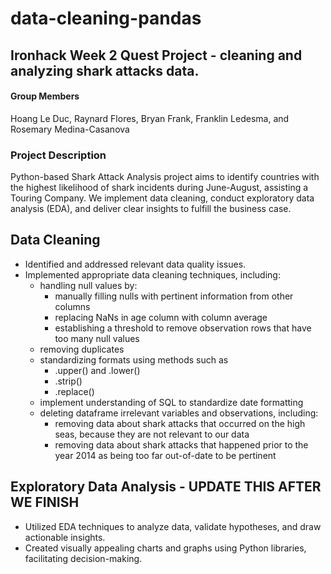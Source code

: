# data-cleaning-pandas
## Ironhack Week 2 Quest Project - cleaning and analyzing shark attacks data. 

#### Group Members
Hoang Le Duc, Raynard Flores, Bryan Frank, Franklin Ledesma, and Rosemary Medina-Casanova

### Project Description
Python-based Shark Attack Analysis project aims to identify countries with the highest likelihood of shark incidents during June-August, assisting a Touring Company. We implement data cleaning, conduct exploratory data analysis (EDA), and deliver clear insights to fulfill the business case.

## Data Cleaning
- Identified and addressed relevant data quality issues.
- Implemented appropriate data cleaning techniques, including:
    - handling null values by:
        - manually filling nulls with pertinent information from other columns
        - replacing NaNs in age column with column average
        - establishing a threshold to remove observation rows that have too many null values
    - removing duplicates
    - standardizing formats using methods such as
        - .upper() and .lower()
        - .strip()
        - .replace()
    - implement understanding of SQL to standardize date formatting
    - deleting dataframe irrelevant variables and observations, including:
        - removing data about shark attacks that occurred on the high seas, because they are not relevant to our data
        - removing data about shark attacks that happened prior to the year 2014 as being too far out-of-date to be pertinent

## Exploratory Data Analysis - UPDATE THIS AFTER WE FINISH
- Utilized EDA techniques to analyze data, validate hypotheses, and draw actionable insights.
- Created visually appealing charts and graphs using Python libraries, facilitating decision-making.
